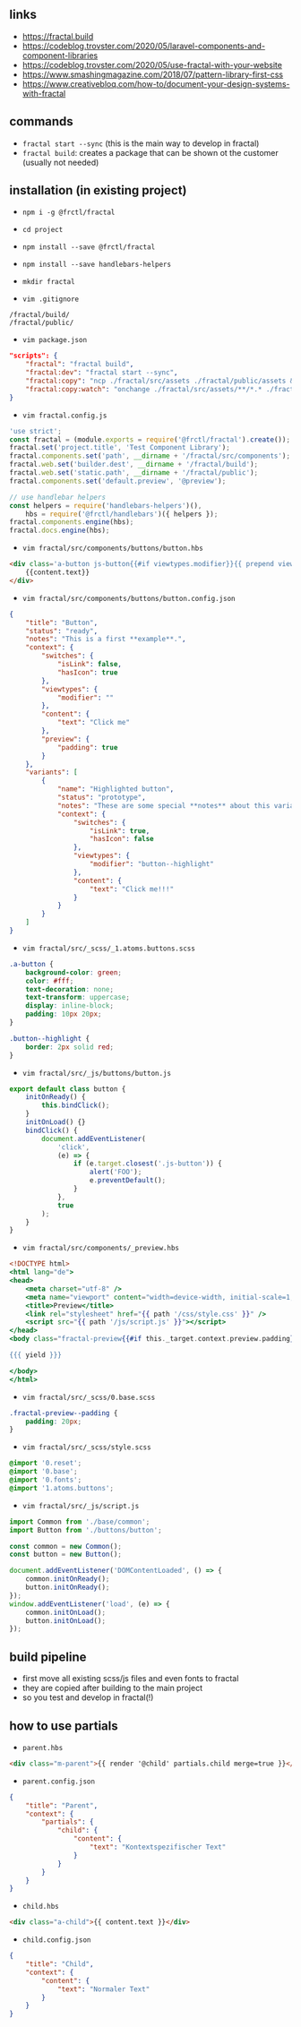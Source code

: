## links

- https://fractal.build
- https://codeblog.trovster.com/2020/05/laravel-components-and-component-libraries
- https://codeblog.trovster.com/2020/05/use-fractal-with-your-website
- https://www.smashingmagazine.com/2018/07/pattern-library-first-css
- https://www.creativebloq.com/how-to/document-your-design-systems-with-fractal

## commands

- ```fractal start --sync``` (this is the main way to develop in fractal)
- ```fractal build```: creates a package that can be shown ot the customer (usually not needed)

## installation (in existing project)

- ```npm i -g @frctl/fractal```
- ```cd project```
- ```npm install --save @frctl/fractal```
- ```npm install --save handlebars-helpers```
- ```mkdir fractal```

- ```vim .gitignore```

```
/fractal/build/
/fractal/public/
```

- ```vim package.json```

```json
"scripts": {
    "fractal": "fractal build",
    "fractal:dev": "fractal start --sync",
    "fractal:copy": "ncp ./fractal/src/assets ./fractal/public/assets && ncp ./fractal/public ./public",
    "fractal:copy:watch": "onchange ./fractal/src/assets/**/*.* ./fractal/src/assets/**/**/*.* ./fractal/public/**/*.css ./fractal/public/**/**/*.css ./fractal/public/**/*.js ./fractal/public/**/**/*.js --initial --poll 25 --delay 0 --await-write-finish 25 -- onerror \"npm run fractal:copy\" --title \"fractal:copy:watch\" --message \"build failed\" --sound mute",
}
```

- ```vim fractal.config.js```

```js
'use strict';
const fractal = (module.exports = require('@frctl/fractal').create());
fractal.set('project.title', 'Test Component Library');
fractal.components.set('path', __dirname + '/fractal/src/components');
fractal.web.set('builder.dest', __dirname + '/fractal/build');
fractal.web.set('static.path', __dirname + '/fractal/public');
fractal.components.set('default.preview', '@preview');

// use handlebar helpers
const helpers = require('handlebars-helpers')(),
    hbs = require('@frctl/handlebars')({ helpers });
fractal.components.engine(hbs);
fractal.docs.engine(hbs);
```

- ```vim fractal/src/components/buttons/button.hbs```

```html
<div class='a-button js-button{{#if viewtypes.modifier}}{{ prepend viewtypes.modifier ' '}}{{/if}}'>
    {{content.text}}
</div>
```

- ```vim fractal/src/components/buttons/button.config.json```

```json
{
    "title": "Button",
    "status": "ready",
    "notes": "This is a first **example**.",
    "context": {
        "switches": {
            "isLink": false,
            "hasIcon": true
        },
        "viewtypes": {
            "modifier": ""
        },
        "content": {
            "text": "Click me"
        },
      	"preview": {
          	"padding": true
        }
    },
    "variants": [
        {
            "name": "Highlighted button",
            "status": "prototype",
            "notes": "These are some special **notes** about this variant.",
            "context": {
                "switches": {
                    "isLink": true,
                    "hasIcon": false
                },
                "viewtypes": {
                    "modifier": "button--highlight"
                },
                "content": {
                    "text": "Click me!!!"
                }
            }
        }
    ]
}
```

- ```vim fractal/src/_scss/_1.atoms.buttons.scss```

```scss
.a-button {
    background-color: green;
    color: #fff;
    text-decoration: none;
    text-transform: uppercase;
    display: inline-block;
    padding: 10px 20px;
}

.button--highlight {
    border: 2px solid red;
}
```

- ```vim fractal/src/_js/buttons/button.js```

```js
export default class button {
    initOnReady() {
        this.bindClick();
    }
    initOnLoad() {}
    bindClick() {
        document.addEventListener(
            'click',
            (e) => {
                if (e.target.closest('.js-button')) {
                    alert('FOO');
                    e.preventDefault();
                }
            },
            true
        );
    }
}
```

- ```vim fractal/src/components/_preview.hbs```

```hbs
<!DOCTYPE html>
<html lang="de">
<head>
    <meta charset="utf-8" />
    <meta name="viewport" content="width=device-width, initial-scale=1, maximum-scale=5, minimum-scale=1" />
    <title>Preview</title>
    <link rel="stylesheet" href="{{ path '/css/style.css' }}" />
    <script src="{{ path '/js/script.js' }}"></script> 
</head>
<body class="fractal-preview{{#if this._target.context.preview.padding}} fractal-preview--padding{{/if}}">

{{{ yield }}}

</body>
</html>
```

- ```vim fractal/src/_scss/0.base.scss```

```scss
.fractal-preview--padding {
    padding: 20px;
}
```

- ```vim fractal/src/_scss/style.scss```

```scss
@import '0.reset';
@import '0.base';
@import '0.fonts';
@import '1.atoms.buttons';
```

- ```vim fractal/src/_js/script.js```

```js
import Common from './base/common';
import Button from './buttons/button';

const common = new Common();
const button = new Button();

document.addEventListener('DOMContentLoaded', () => {
    common.initOnReady();
    button.initOnReady();
});
window.addEventListener('load', (e) => {
    common.initOnLoad();
    button.initOnLoad();
});
```

## build pipeline

- first move all existing scss/js files and even fonts to fractal
- they are copied after building to the main project
- so you test and develop in fractal(!)

## how to use partials

- `parent.hbs`

```html
<div class="m-parent">{{ render '@child' partials.child merge=true }}</div>
```

- `parent.config.json`

```json
{
    "title": "Parent",
    "context": {
        "partials": {
            "child": {
                "content": {
                    "text": "Kontextspezifischer Text"
                }
            }
        }
    }
}
```

- `child.hbs`

```html
<div class="a-child">{{ content.text }}</div>
```

- `child.config.json`

```json
{
    "title": "Child",
    "context": {
        "content": {
            "text": "Normaler Text"
        }
    }
}
```